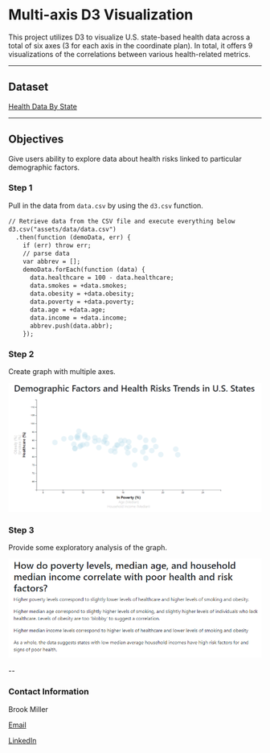 # Multi-axis D3 Visualization

This project utilizes D3 to visualize U.S. state-based health data across a total of six axes (3 for each axis in the coordinate plan). In total, it offers 9 visualizations of the correlations between various health-related metrics.

---

## Dataset
[Health Data By State](https://github.com/millerbrook/Multi-Axis_D3_Visualization/tree/main/Code/assets/data/data.csv)

---

## Objectives
Give users ability to explore data about health risks linked to particular demographic factors.

### Step 1

Pull in the data from `data.csv` by using the `d3.csv` function.

```
// Retrieve data from the CSV file and execute everything below
d3.csv("assets/data/data.csv")
  .then(function (demoData, err) {
    if (err) throw err;
    // parse data
    var abbrev = [];
    demoData.forEach(function (data) {
      data.healthcare = 100 - data.healthcare;
      data.smokes = +data.smokes;
      data.obesity = +data.obesity;
      data.poverty = +data.poverty;
      data.age = +data.age;
      data.income = +data.income;
      abbrev.push(data.abbr);
    });
```
### Step 2  

Create graph with multiple axes.


![Visualization](assets/screenshots/graph.png)

### Step 3

Provide some exploratory analysis of the graph.

![Exploratory Analysis](assets/screenshots/analysis.png)

--
### Contact Information

Brook Miller

[Email](millerbrook@gmail.com)

[LinkedIn](www.linkedin.com/in/brook-miller-data)